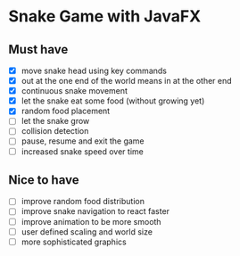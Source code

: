 # Snake Game with JavaFX

## Must have
- [x] move snake head using key commands
- [x] out at the one end of the world means in at the other end
- [x] continuous snake movement
- [x] let the snake eat some food (without growing yet)
- [x] random food placement
- [ ] let the snake grow
- [ ] collision detection
- [ ] pause, resume and exit the game
- [ ] increased snake speed over time

## Nice to have
- [ ] improve random food distribution
- [ ] improve snake navigation to react faster
- [ ] improve animation to be more smooth
- [ ] user defined scaling and world size
- [ ] more sophisticated graphics
